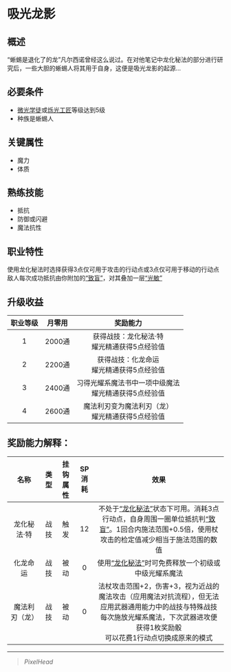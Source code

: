 # 吸光龙影

## 概述

“蜥蜴是退化了的龙”凡尔西诺曾经这么说过。在对他笔记中龙化秘法的部分进行研究后，一些大胆的蜥蜴人将其用于自身，这便是吸光龙影的起源…

## 必要条件

* <a href="../lightApprentice" target="_blank">微光学徒</a>或<a href="../lightArtisan" target="_blank">烁光工匠</a>等级达到5级
* 种族是蜥蜴人

## 关键属性

* 魔力
* 体质

## 熟练技能

* 抵抗
* 防御或闪避
* 魔法抗性
  
## 职业特性

使用龙化秘法时选择获得3点仅可用于攻击的行动点或3点仅可用于移动的行动点<br>敌人每次成功抵抗由你附加的<a href="../../../../status/normal/#致盲" target="_blank">“致盲”</a>，对其叠加一层<a href="../../../../status/mark/#光敏" target="_blank">“光敏”</a>

## 升级收益

职业等级|月零用|奖励能力
:--:|:--:|:--:
1|2000通|获得战技：龙化秘法·特<br>耀光精通获得5点经验值
2|2200通|获得战技：化龙命运<br>耀光精通获得5点经验值
3|2400通|习得光耀系魔法书中一项中级魔法<br>耀光精通获得5点经验值
4|2600通|魔法利刃变为魔法利刃（龙）<br>耀光精通获得5点经验值

## 奖励能力解释：

名称|类型|挂钩属性|SP消耗|效果
:--:|:--:|:--:|:--:|:--:
龙化秘法·特|战技|触发|12|不处于<a href="../../../../status/normal/#龙化秘法" target="_blank">“龙化秘法”</a>状态下可用。消耗3点行动点，自身周围一圈单位抵抗判<a href="../../../../status/normal/#致盲" target="_blank">“致盲”</a>。1回合内施法范围+0.5倍，使用杖攻击的检定值减少相当于施法范围的数值
化龙命运|战技|被动|0|使用<a href="../../../../status/normal/#龙化秘法" target="_blank">“龙化秘法”</a>时可免费释放一个初级或中级光耀系魔法
魔法利刃（龙）|战技|被动|0|法杖攻击范围+2，伤害+3，视为近战的魔法攻击（应用魔法对抗流程），但无法应用武器通用能力中的战技与特殊战技<br>每次施放光耀系魔法，下次武器进攻便获得1枚奖励骰<br>可以花费1行动点切换成原来的模式

---

> *PixelHead*